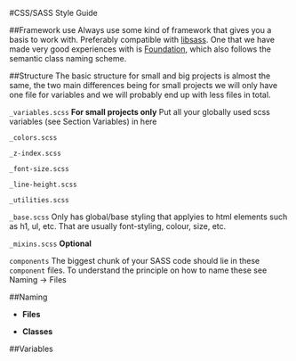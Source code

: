 #CSS/SASS Style Guide

##Framework use
Always use some kind of framework that gives you a basis to work with. Preferably compatible with [libsass](https://github.com/sass/libsass). One that we have made very good experiences with is [Foundation](https://github.com/zurb/foundation), which also follows the semantic class naming scheme.

##Structure
The basic structure for small and big projects is almost the same, the two main differences being for small projects we will only have one file for variables and we will probably end up with less files in total.

`_variables.scss`
**For small projects only** Put all your globally used scss variables (see Section Variables) in here

`_colors.scss`

`_z-index.scss`

`_font-size.scss`

`_line-height.scss`

`_utilities.scss`

`_base.scss`
Only has global/base styling that applyies to html elements such as h1, ul, etc.
That are usually font-styling, colour, size, etc.

`_mixins.scss`
**Optional**

`components`
The biggest chunk of your SASS code should lie in these `component` files. To understand the principle on how to name these see Naming -> Files

##Naming
 * **Files**

 * **Classes**

 ##Variables
